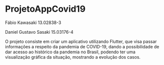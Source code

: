 # ProjetoAppCovid19

Fábio Kawasaki  13.02838-3

Daniel Gustavo Sasaki 15.03176-4

O projeto consiste em criar um aplicativo utilizando Flutter, que visa passar informações a respeito da pandemia de COVID-19, dando a possibilidade de dar acesso ao histórico da pandemia no Brasil, podendo ter uma visualização gráfica da situação, mostrando a evolução dos casos.

